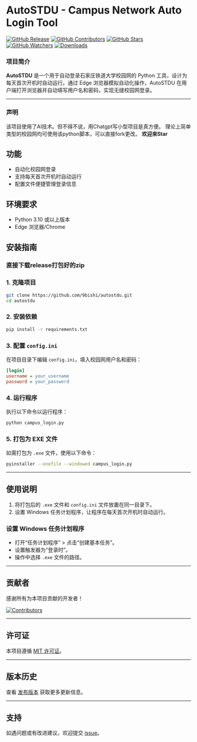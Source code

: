 # AutoSTDU - Campus Network Auto Login Tool

[![GitHub Release](https://img.shields.io/github/v/release/9bishi/autostdu)](https://github.com/9bishi/autostdu/releases)
[![GitHub Contributors](https://img.shields.io/github/contributors/9bishi/autostdu)](https://github.com/9bishi/autostdu/graphs/contributors)
[![GitHub Stars](https://img.shields.io/github/stars/9bishi/autostdu?style=social)](https://github.com/9bishi/autostdu)
[![GitHub Watchers](https://img.shields.io/github/watchers/9bishi/autostdu?style=social)](https://github.com/9bishi/autostdu)
[![Downloads](https://img.shields.io/github/downloads/9bishi/autostdu/total)](https://github.com/9bishi/autostdu/releases)

### 项目简介
**AutoSTDU** 是一个用于自动登录石家庄铁道大学校园网的 Python 工具，设计为每天首次开机时自动运行。通过 Edge 浏览器模拟自动化操作，AutoSTDU 在用户端打开浏览器并自动填写用户名和密码，实现无缝校园网登录。

---
### 声明
该项目使用了AI技术。但不得不说，用Chatgpt写小型项目是真方便。
理论上简单类型的校园网均可使用该python脚本，可以直接fork更改。
**欢迎来Star**
## 功能
- 自动化校园网登录
- 支持每天首次开机时自动运行
- 配置文件便捷管理登录信息

## 环境要求
- Python 3.10 或以上版本
- Edge 浏览器/Chrome
## 安装指南
### 直接下载release打包好的zip
### 1. 克隆项目
```bash
git clone https://github.com/9bishi/autostdu.git
cd autostdu
```

### 2. 安装依赖
```bash
pip install -r requirements.txt
```

### 3. 配置 `config.ini`
在项目目录下编辑 `config.ini`，填入校园网用户名和密码：

```ini
[login]
username = your_username
password = your_password
```

### 4. 运行程序
执行以下命令以运行程序：
```bash
python campus_login.py
```

### 5. 打包为 EXE 文件
如需打包为 `.exe` 文件，使用以下命令：
```bash
pyinstaller --onefile --windowed campus_login.py
```

---

## 使用说明

1. 将打包后的 `.exe` 文件和 `config.ini` 文件放置在同一目录下。
2. 设置 Windows 任务计划程序，让程序在每天首次开机时自动运行。

### 设置 Windows 任务计划程序
- 打开“任务计划程序” > 点击“创建基本任务”。
- 设置触发器为“登录时”。
- 操作中选择 `.exe` 文件的路径。

---

## 贡献者
感谢所有为本项目贡献的开发者！

[![Contributors](https://contrib.rocks/image?repo=9bishi/autostdu)](https://github.com/9bishi/autostdu/graphs/contributors)

---

## 许可证
本项目遵循 [MIT 许可证](LICENSE)。

---

## 版本历史
查看 [发布版本](https://github.com/9bishi/autostdu/releases) 获取更多更新信息。

---

## 支持
如遇问题或有改进建议，欢迎提交 [issue](https://github.com/9bishi/autostdu/issues)。


